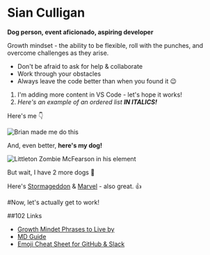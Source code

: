 # Sian Culligan
**Dog person, event aficionado, aspiring developer**


Growth mindset - the ability to be flexible, roll with the punches, and overcome challenges as they arise. 

- Don't be afraid to ask for help & collaborate
- Work through your obstacles
- Always leave the code better than when you found it :wink:


1. I'm adding more content in VS Code - let's hope it works! 
2. _Here's an example of an ordered list **IN ITALICS!**_

Here's me :point_down: 

![Brian made me do this](https://images.ctfassets.net/k428n7s2pxlu/62vH8Q8aZuBb1azJa0FW53/7d91e921325956d694e4512790eb081e/sian.jpg) 


And, even better, **here's my dog!**

![Littleton Zombie McFearson in his element](https://encrypted-tbn0.gstatic.com/images?q=tbn:ANd9GcRZbpH4G0l_kpGsKDR9TbDJImHudF8bVYnf4b0-DEKRo5NQeG2taA)



But wait, I have 2 more dogs :dog:

Here's [Stormageddon](https://www.instagram.com/p/BcJNv4HgNSg/) & [Marvel](https://www.instagram.com/p/Bk0QjbNjub3/) - also great. :+1:


#Now, let's actually get to work!

##102 Links
- [Growth Mindet Phrases to Live by](https://mindfulbydesign.com/change-mindset-change-words)
- [MD Guide](https://help.github.com/en/articles/basic-writing-and-formatting-syntax)
- [Emoji Cheat Sheet for GitHub & Slack](https://www.webfx.com/tools/emoji-cheat-sheet/)